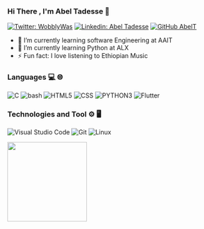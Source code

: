 ### Hi There , I'm Abel Tadesse 👋

[![Twitter: WobblyWas](https://img.shields.io/twitter/follow/Abel?style=social)](https://twitter.com/AB3LT)
[![Linkedin: Abel Tadesse](https://www.linkedin.com/in/abel-tadesse-8006081b9/?lipi=urn%3Ali%3Apage%3Ad_flagship3_feed%3B3KLWWPvATdqQ4N2GT7qPXw%3D%3D)](https://www.linkedin.com/in/abel-tadesse-8006081b9/?lipi=urn%3Ali%3Apage%3Ad_flagship3_feed%3B3KLWWPvATdqQ4N2GT7qPXw%3D%3D)
[![GitHub AbelT](https://img.shields.io/github/followers/Emmanuel-Munubi?label=follow&style=social)](https://github.com/ab3lT)


- 🌱 I’m currently learning software Engineering at AAIT
- 🌱 I’m currently learning Python at ALX
- ⚡ Fun fact: I love listening to Ethiopian Music



### Languages 💻 🌐
![C](https://img.shields.io/badge/-C-000?&logo=C)
![bash](https://img.shields.io/badge/-bash-000?&logo=bash)
![HTML5](https://img.shields.io/badge/-HTML5-333333?style=flat&logo=HTML5) 
![CSS](https://img.shields.io/badge/-CSS-333333?style=flat&logo=CSS3)
![PYTHON3](https://img.shields.io/badge/-PYTHON3-333333?style=flat&logo=PYTHON3)
![Flutter](https://img.shields.io/badge/-Dart-333333?style=flat&logo=Dart)


### Technologies and Tool ⚙️ 🖥
![Visual Studio Code](https://img.shields.io/badge/-Visual%20Studio%20Code-333333?style=flat&logo=visual-studio-code&logoColor=007ACC)
![Git](https://img.shields.io/badge/-Git-333333?style=flat&logo=git)
![Linux](https://img.shields.io/badge/-Linux-000?&logo=Linux&logoColor=FCC624)

<img height="180em" src="https://github-readme-stats.vercel.app/api?username=ab3lT&show_icons=true&hide_border=true&&count_private=true&include_all_commits=true" />


  
